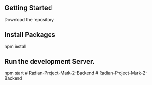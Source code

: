 ## Getting Started
Download the repository

## Install Packages
npm install

## Run the development Server.
npm start
#   R a d i a n - P r o j e c t - M a r k - 2 - B a c k e n d  
 #   R a d i a n - P r o j e c t - M a r k - 2 - B a c k e n d  
 